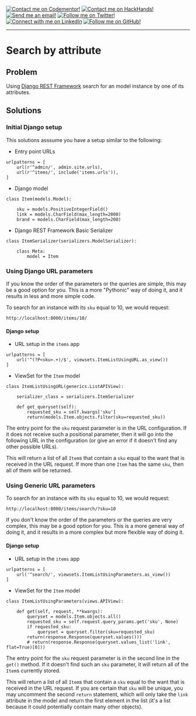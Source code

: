 [![Contact me on Codementor!](https://cdn.codementor.io/badges/i_am_a_codementor_dark.svg)](http://links.datata.mx/omar-trejo-codementor)
[![Contact me on HackHands!](https://s31.postimg.org/blm5vo1ob/hackhands.png)](http://links.datata.mx/omar-trejo-hackhands)
[![Send me an email!](https://s31.postimg.org/hqyfsb9ob/email.png)](mailto:otrenav@gmail.com)
[![Follow me on Twitter!](https://s31.postimg.org/ghtgyp157/twitter.png)](http://links.datata.mx/omar-trejo-twitter)
[![Connect with me on LinkedIn](https://s32.postimg.org/nwk9of3qd/linkedin.png)](http://links.datata.mx/omar-trejo-linkedin)
[![Follow me on GitHub!](https://s31.postimg.org/pmn681ezv/github.png)](http://links.datata.mx/omar-trejo-github)

---

# Search by attribute

## Problem

Using [Django REST Framework](http://www.django-rest-framework.org/) search for an model instance by one of its attributes.

## Solutions

### Initial Django setup

This solutions asssume you have a setup similar to the following:

- Entry point URLs

```
urlpatterns = [
    url(r'^admin/', admin.site.urls),
    url(r'^items/', include('items.urls')),
]
```

- Django model

```
class Item(models.Model):

    sku = models.PositiveIntegerField()
    link = models.CharField(max_length=2000)
    brand = models.CharField(max_length=200)
```

- Django REST Framework Basic Serializer

```
class ItemSerializer(serializers.ModelSerializer):

    class Meta:
        model = Item
```

### Using Django URL parameters

If you know the order of the parameters or the queries are simple, this may be a good option for you. This is a more "Pythonic" way of doing it, and it results in less and more simple code.

To search for an instance with its `sku` equal to 10, we would request:

```
http://localhost:8000/items/10/
```

#### Django setup

- URL setup in the `items` app

```
urlpatterns = [
    url('^(?P<sku>.+)/$', viewsets.ItemListUsingURL.as_view())
]
```

- ViewSet for the `Item` model

```
class ItemListUsingURL(generics.ListAPIView):

    serializer_class = serializers.ItemSerializer

    def get_queryset(self):
        requested_sku = self.kwargs['sku']
        return(models.Item.objects.filter(sku=requested_sku))
```

The entry point for the `sku` request parameter is in the URL configuration. If it does not receive such a positional parameter, then it will go into the following URL in the configuration (or give an error if it doesn't find any other possible URLs).

This will return a list of all `Item`s that contain a `sku` equal to the want that is received in the URL request. If more than one `Item` has the same `sku`, then all of them will be returned.

### Using Generic URL parameters

To search for an instance with its `sku` equal to 10, we would request:

```
http://localhost:8000/items/search/?sku=10
```

If you don't know the order of the parameters or the queries are very complex, this may be a good option for you. This is a more general way of doing it, and it results in a more complex but more flexible way of doing it.

#### Django setup

- URL setup in the `items` app

```
urlpatterns = [
    url('^search/', viewsets.ItemListUsingParameters.as_view())
]
```

- ViewSet for the `Item` model

```
class ItemListUsingParameters(views.APIView):

    def get(self, request, **kwargs):
        queryset = models.Item.objects.all()
        requested_sku = self.request.query_params.get('sku', None)
        if requested_sku:
            queryset = queryset.filter(sku=requested_sku)
        return(response.Response(queryset.values()))
        # return(response.Response(queryset.values_list('link', flat=True)[0]))
```

The entry point for the `sku` request parameter is in the second line in the `get()` method. If it doesn't find such an `sku` parameter, it will return all of the `Item`s currently stored.

This will return a list of all `Item`s that contain a `sku` equal to the want that is received in the URL request. If you are certain that `sku` will be unique, you may uncomment the second `return` statement, which will only take the `link` attribute in the model and return the first element in the list (it's a list because it could potentially contain many other objects).
